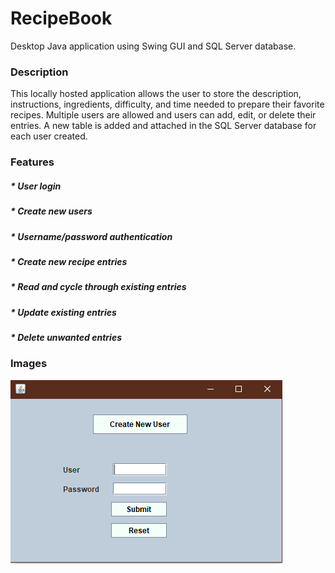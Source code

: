 # RecipeBook
Desktop Java application using Swing GUI and SQL Server database.

<h3>
Description
</h3>
This locally hosted application allows the user to store the description, instructions, ingredients, difficulty, and
time needed to prepare their favorite recipes. Multiple users are allowed and users can add, edit, or delete their entries. A new 
table is added and attached in the SQL Server database for each user created.
<br>
<h3>
Features
</h3>
<h5>* User login</h5>
<h5>* Create new users</h5>
<h5>* Username/password authentication</h5>
<h5>* Create new recipe entries</h5>
<h5>* Read and cycle through existing entries</h5>
<h5>* Update existing entries</h5>
<h5>* Delete unwanted entries</h5>
<h3>Images</h3>
<img src="Images/Login.PNG">
